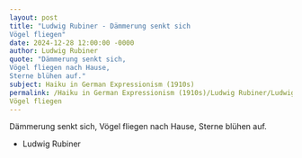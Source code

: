 ```yaml
---
layout: post
title: "Ludwig Rubiner - Dämmerung senkt sich 
Vögel fliegen"
date: 2024-12-28 12:00:00 -0000
author: Ludwig Rubiner
quote: "Dämmerung senkt sich, 
Vögel fliegen nach Hause, 
Sterne blühen auf."
subject: Haiku in German Expressionism (1910s)
permalink: /Haiku in German Expressionism (1910s)/Ludwig Rubiner/Ludwig Rubiner - Dämmerung senkt sich 
Vögel fliegen
---
```


Dämmerung senkt sich, 
Vögel fliegen nach Hause, 
Sterne blühen auf.

- Ludwig Rubiner
